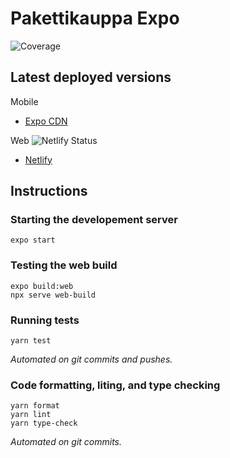 # Pakettikauppa Expo

![Coverage](https://gitlab.pakettikauppa.fi/aalto/pakettikauppa-expo/badges/master/coverage.svg?style=flat-square)

## Latest deployed versions

Mobile

- [Expo CDN](https://expo.io/@pakettikauppa/projects/pakettikauppa-expo)

Web ![Netlify Status](https://api.netlify.com/api/v1/badges/4ae69533-894e-4cd3-9cd5-6f4065e6c74e/deploy-status)

- [Netlify](https://pakettikauppa-expo.netlify.app)

## Instructions

### Starting the developement server

```
expo start
```

### Testing the web build

```
expo build:web
npx serve web-build
```

### Running tests

```
yarn test
```

_Automated on git commits and pushes._

### Code formatting, liting, and type checking

```
yarn format
yarn lint
yarn type-check
```

_Automated on git commits._

